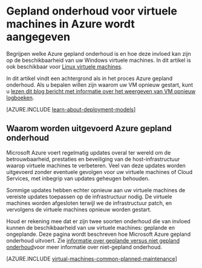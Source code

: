 <properties
    pageTitle="Gepland onderhoud voor Windows VMs | Microsoft Azure"
    description="Begrijpen welke Azure gepland onderhoud is en hoe dit van invloed is op uw Windows-virtuele machines uitgevoerd in Azure wordt aangegeven"
    services="virtual-machines-windows"
    documentationCenter=""
    authors="drewm"
    manager="timlt"
    editor=""
    tags="azure-service-management,azure-resource-manager"/>

<tags
    ms.service="virtual-machines-windows"
    ms.workload="infrastructure-services"
    ms.tgt_pltfrm="vm-windows"
    ms.devlang="na"
    ms.topic="article"
    ms.date="04/26/2016"
    ms.author="drewm"/>

# <a name="planned-maintenance-for-virtual-machines-in-azure"></a>Gepland onderhoud voor virtuele machines in Azure wordt aangegeven


Begrijpen welke Azure gepland onderhoud is en hoe deze invloed kan zijn op de beschikbaarheid van uw Windows virtuele machines. In dit artikel is ook beschikbaar voor [Linux virtuele machines](virtual-machines-linux-planned-maintenance.md). 

In dit artikel vindt een achtergrond als in het proces Azure gepland onderhoud. Als u bepalen willen zijn waarom uw VM opnieuw gestart, kunt u [lezen dit blog bericht met informatie over het weergeven van VM opnieuw logboeken](https://azure.microsoft.com/blog/viewing-vm-reboot-logs/).

[AZURE.INCLUDE [learn-about-deployment-models](../../includes/learn-about-deployment-models-both-include.md)]


## <a name="why-azure-performs-planned-maintenance"></a>Waarom worden uitgevoerd Azure gepland onderhoud

Microsoft Azure voert regelmatig updates overal ter wereld om de betrouwbaarheid, prestaties en beveiliging van de host-infrastructuur waarop virtuele machines te verbeteren. Veel van deze updates worden uitgevoerd zonder eventuele gevolgen voor uw virtuele machines of Cloud Services, met inbegrip van updates geheugen behouden.

Sommige updates hebben echter opnieuw aan uw virtuele machines de vereiste updates toepassen op de infrastructuur nodig. De virtuele machines worden afgesloten terwijl we de infrastructuur patch, en vervolgens de virtuele machines opnieuw worden gestart.

Houd er rekening mee dat er zijn twee soorten onderhoud die van invloed kunnen de beschikbaarheid van uw virtuele machines: geplande en ongeplande. Deze pagina wordt beschreven hoe Microsoft Azure gepland onderhoud uitvoert. Zie [informatie over geplande versus niet gepland onderhoud](virtual-machines-windows-manage-availability.md)voor meer informatie over niet-gepland onderhoud.

[AZURE.INCLUDE [virtual-machines-common-planned-maintenance](../../includes/virtual-machines-common-planned-maintenance.md)]
